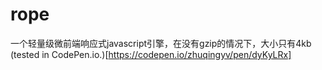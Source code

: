 # rope
一个轻量级微前端响应式javascript引擎，在没有gzip的情况下，大小只有4kb
 (tested in CodePen.io.)[https://codepen.io/zhuqingyv/pen/dyKyLRx]
